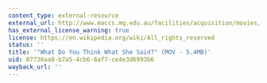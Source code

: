 ```yaml
---
content_type: external-resource
external_url: http://www.maccs.mq.edu.au/facilities/acquisition/movies/Whatdoyouthink.mov
has_external_license_warning: true
license: https://en.wikipedia.org/wiki/All_rights_reserved
status: ''
title: '"What Do You Think What She Said?" (MOV - 5.4MB)'
uid: 07736aa8-b7a5-4cb6-8af7-ce4e3d6993b6
wayback_url: ''
---
```

